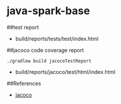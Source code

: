 # java-spark-base

##test report

- build/reports/tests/test/index.html

##jacoco code coverage report

```
./gradlew build jacocoTestReport
```

- build/reports/jacoco/test/html/index.html

##References
- [jacoco](https://reflectoring.io/jacoco/)